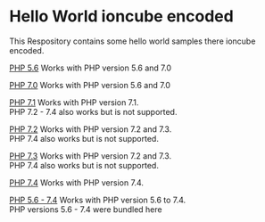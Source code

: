 # Hello World ioncube encoded
This Respository contains some hello world samples there ioncube encoded.

[PHP 5.6](/php56)
Works with PHP version 5.6 and 7.0

[PHP 7.0](/php70)
Works with PHP version 5.6 and 7.0

[PHP 7.1](/php71)
Works with PHP version 7.1.  
PHP 7.2 - 7.4 also works but is not supported. 

[PHP 7.2](/php72)
Works with PHP version 7.2 and 7.3.  
PHP 7.4 also works but is not supported.

[PHP 7.3](/php73)
Works with PHP version 7.2 and 7.3.  
PHP 7.4 also works but is not supported.

[PHP 7.4](/php74)
Works with PHP version 7.4.

[PHP 5.6 - 7.4](/php56-74)
Works with PHP version 5.6 to 7.4.  
PHP versions 5.6 - 7.4 were bundled here